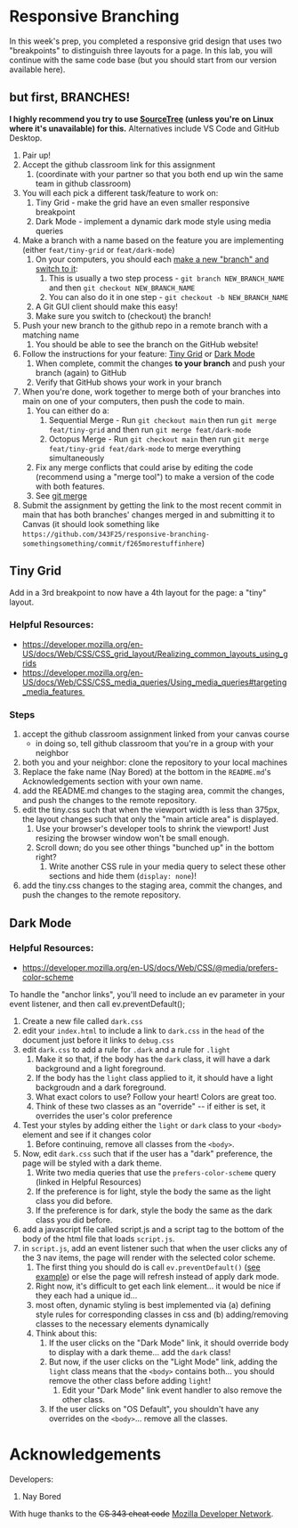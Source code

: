 # Responsive Branching

In this week's prep, you completed a responsive grid design that uses two "breakpoints" to distinguish three layouts for a page. In this lab, you will continue with the same code base (but you should start from our version available here).

## but first, BRANCHES!

**I highly recommend you try to use [SourceTree](https://www.sourcetreeapp.com/) (unless you're on Linux where it's unavailable) for this.**
Alternatives include VS Code and GitHub Desktop.

1. Pair up!
2. Accept the github classroom link for this assignment
    1. (coordinate with your partner so that you both end up win the same team in github classroom)
2. You will each pick a different task/feature to work on:
    1. Tiny Grid - make the grid have an even smaller responsive breakpoint
    2. Dark Mode - implement a dynamic dark mode style using media queries
3. Make a branch with a name based on the feature you are implementing (either `feat/tiny-grid` or `feat/dark-mode`)
    1. On your computers, you should each [make a new "branch" and switch to it](https://www.atlassian.com/git/tutorials/using-branches/git-checkout):
        1. This is usually a two step process - `git branch NEW_BRANCH_NAME` and then `git checkout NEW_BRANCH_NAME`
        1. You can also do it in one step - `git checkout -b NEW_BRANCH_NAME`
    2. A Git GUI client should make this easy!
    3. Make sure you switch to (checkout) the branch!
4. Push your new branch to the github repo in a remote branch with a matching name
    1. You should be able to see the branch on the GitHub website!
5. Follow the instructions for your feature: [Tiny Grid](#tiny-grid) or [Dark Mode](#dark-mode)
    1. When complete, commit the changes **to your branch** and push your branch (again) to GitHub
    2. Verify that GitHub shows your work in your branch
6. When you're done, work together to merge both of your branches into main on one of your computers, then push the code to main.
    1. You can either do a:
        1. Sequential Merge - Run `git checkout main` then run `git merge feat/tiny-grid` and then run `git merge feat/dark-mode`
        2. Octopus Merge - Run `git checkout main` then run `git merge feat/tiny-grid feat/dark-mode` to merge everything simultaneously
    1. Fix any merge conflicts that could arise by editing the code (recommend using a "merge tool") to make a version of the code with both features.
    1. See [git merge](https://www.atlassian.com/git/tutorials/using-branches/git-merge)
7. Submit the assignment by getting the link to the most recent commit in main that has both branches' changes merged in and submitting it to Canvas (it should look something like `https://github.com/343F25/responsive-branching-somethingsomething/commit/f265morestuffinhere`)

## Tiny Grid

Add in a 3rd breakpoint to now have a 4th layout for the page: a "tiny" layout.

### Helpful Resources:
* https://developer.mozilla.org/en-US/docs/Web/CSS/CSS_grid_layout/Realizing_common_layouts_using_grids
* https://developer.mozilla.org/en-US/docs/Web/CSS/CSS_media_queries/Using_media_queries#targeting_media_features 

### Steps
1. accept the github classroom assignment linked from your canvas course
    * in doing so, tell github classroom that you're in a group with your neighbor
1. both you and your neighbor: clone the repository to your local machines
1. Replace the fake name (Nay Bored) at the bottom in the `README.md`'s Acknowledgements section with your own name.
1. add the README.md changes to the staging area, commit the changes, and push the changes to the remote repository.
1. edit the tiny.css such that when the viewport width is less than 375px, the layout changes such that only the "main article area" is displayed.
    1. Use your browser's developer tools to shrink the viewport! Just resizing the browser window won't be small enough.
    2. Scroll down; do you see other things "bunched up" in the bottom right?
        1. Write another CSS rule in your media query to select these other sections and hide them (`display: none`)! 
1. add the tiny.css changes to the staging area, commit the changes, and push the changes to the remote repository.

## Dark Mode

### Helpful Resources:
* https://developer.mozilla.org/en-US/docs/Web/CSS/@media/prefers-color-scheme

To handle the "anchor links", you'll need to include an ev parameter in your event listener, and then call ev.preventDefault();

1. Create a new file called `dark.css`
1. edit your `index.html` to include a link to `dark.css` in the `head` of the document just before it links to `debug.css`
1. edit `dark.css` to add a rule for `.dark` and a rule for `.light`
    1. Make it so that, if the body has the `dark` class, it will have a dark background and a light foreground.
    1. If the body has the `light` class applied to it, it should have a light backgroudn and a dark foreground.
    1. What exact colors to use? Follow your heart! Colors are great too.
    2. Think of these two classes as an "override" -- if either is set, it overrides the user's color preference
1. Test your styles by adding either the `light` or `dark` class to your `<body>` element and see if it changes color
    1. Before continuing, remove all classes from the `<body>`.
1. Now, edit `dark.css` such that if the user has a "dark" preference, the page will be styled with a dark theme.
    1. Write two media queries that use the `prefers-color-scheme` query (linked in Helpful Resources)
    1. If the preference is for light, style the body the same as the light class you did before.
    1. If the preference is for dark, style the body the same as the dark class you did before.
1. add a javascript file called script.js and a script tag to the bottom of the body of the html file that loads `script.js`.
1. in `script.js`, add an event listener such that when the user clicks any of the 3 nav items, the page will render with the selected color scheme.
    1. The first thing you should do is call `ev.preventDefault()` ([see example](https://developer.mozilla.org/en-US/docs/Web/API/Event/preventDefault#blocking_default_click_handling)) or else the page will refresh instead of apply dark mode.
    1. Right now, it's difficult to get each link element... it would be nice if they each had a unique id...
    1. most often, dynamic styling is best implemented via (a) defining style rules for corresponding classes in css and (b) adding/removing classes to the necessary elements dynamically
    1. Think about this:
        1. If the user clicks on the "Dark Mode" link, it should override body to display with a dark theme... add the `dark` class!
        2. But now, if the user clicks on the "Light Mode" link, adding the `light` class means that the `<body>` contains both... you should remove the other class before adding `light`!
            1. Edit your "Dark Mode" link event handler to also remove the other class.
        4. If the user clicks on "OS Default", you shouldn't have any overrides on the `<body>`... remove all the classes.

# Acknowledgements

Developers:
1. Nay Bored

With huge thanks to the ~~CS 343 cheat code~~ [Mozilla Developer Network](https://developer.mozilla.org/en-US/docs/Web/CSS/CSS_grid_layout/Realizing_common_layouts_using_grids#a_responsive_layout_with_1_to_3_fluid_columns_using_grid-template-areas).
